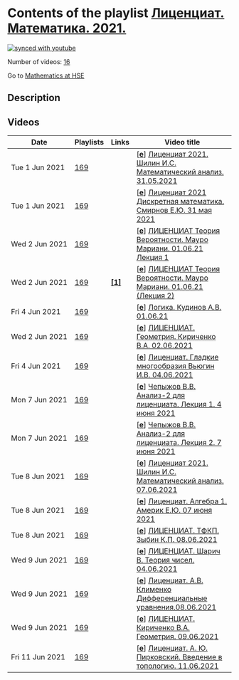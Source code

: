 # Contents of the playlist [Лиценциат. Математика. 2021.](https://www.youtube.com/playlist?list=PLq3E5oubNNoDfm15Djy2H9KL31rJQBMxd)

[![synced with youtube](https://img.shields.io/github/last-commit/mathphysschool/mathphysschool.github.io/autoupdate1?label=synced%20with%20youtube)](#)

Number of videos: [16](#videos)

Go to [Mathematics at HSE](../README.md)

## Description



## Videos

|Date|Playlists|Links|Video title|
|---|---|---|---|
| Tue&nbsp;1&nbsp;Jun&nbsp;2021 | [169](../playlists/169 "Лиценциат. Математика. 2021.") |  | [[**e**](https://studio.youtube.com/video/2MACT8Tuiac/edit "Edit")] [Лиценциат 2021. Шилин И.С. Математический анализ. 31.05.2021](https://www.youtube.com/watch?v=2MACT8Tuiac&list=PLq3E5oubNNoDfm15Djy2H9KL31rJQBMxd) |
| Tue&nbsp;1&nbsp;Jun&nbsp;2021 | [169](../playlists/169 "Лиценциат. Математика. 2021.") |  | [[**e**](https://studio.youtube.com/video/Wgxb-8qYsU8/edit "Edit")] [Лиценциат 2021 Дискретная математика. Смирнов Е.Ю.  31 мая 2021](https://www.youtube.com/watch?v=Wgxb-8qYsU8&list=PLq3E5oubNNoDfm15Djy2H9KL31rJQBMxd) |
| Wed&nbsp;2&nbsp;Jun&nbsp;2021 | [169](../playlists/169 "Лиценциат. Математика. 2021.") |  | [[**e**](https://studio.youtube.com/video/9Ae5bxUBxP0/edit "Edit")] [ЛИЦЕНЦИАТ Теория Вероятности. Мауро Мариани. 01.06.21  Лекция 1](https://www.youtube.com/watch?v=9Ae5bxUBxP0&list=PLq3E5oubNNoDfm15Djy2H9KL31rJQBMxd) |
| Wed&nbsp;2&nbsp;Jun&nbsp;2021 | [169](../playlists/169 "Лиценциат. Математика. 2021.") | [**[1]**](https://eduhseru-my.sharepoint.com/:o:/g/personal/mmariani_hse_ru/Euhf2ldVW2VAtwtUcr_mLQQBHNRvKsBY-cXYsy1KfI7TAQ?e=C0EWfH) | [[**e**](https://studio.youtube.com/video/1-MEHU8dYO4/edit "Edit")] [ЛИЦЕНЦИАТ Теория Вероятности. Мауро Мариани. 01.06.21 (Лекция 2)](https://www.youtube.com/watch?v=1-MEHU8dYO4&list=PLq3E5oubNNoDfm15Djy2H9KL31rJQBMxd "Ссылка на доску:&#013;https://eduhseru-my.sharepoint.com/:o:/g/personal/mmariani&#95;hse&#95;ru/Euhf2ldVW2VAtwtUcr&#95;mLQQBHNRvKsBY-cXYsy1KfI7TAQ?e=C0EWfH") |
| Fri&nbsp;4&nbsp;Jun&nbsp;2021 | [169](../playlists/169 "Лиценциат. Математика. 2021.") |  | [[**e**](https://studio.youtube.com/video/QM45nhN_CmQ/edit "Edit")] [Логика. Кудинов А.В. 01.06.21](https://www.youtube.com/watch?v=QM45nhN_CmQ&list=PLq3E5oubNNoDfm15Djy2H9KL31rJQBMxd) |
| Wed&nbsp;2&nbsp;Jun&nbsp;2021 | [169](../playlists/169 "Лиценциат. Математика. 2021.") |  | [[**e**](https://studio.youtube.com/video/hH7oY8h_ZTQ/edit "Edit")] [ЛИЦЕНЦИАТ. Геометрия. Кириченко В.А. 02.06.2021](https://www.youtube.com/watch?v=hH7oY8h_ZTQ&list=PLq3E5oubNNoDfm15Djy2H9KL31rJQBMxd) |
| Fri&nbsp;4&nbsp;Jun&nbsp;2021 | [169](../playlists/169 "Лиценциат. Математика. 2021.") |  | [[**e**](https://studio.youtube.com/video/tEd_KcCvU60/edit "Edit")] [Лиценциат. Гладкие многообразия Вьюгин И.В. 04.06.2021](https://www.youtube.com/watch?v=tEd_KcCvU60&list=PLq3E5oubNNoDfm15Djy2H9KL31rJQBMxd) |
| Mon&nbsp;7&nbsp;Jun&nbsp;2021 | [169](../playlists/169 "Лиценциат. Математика. 2021.") |  | [[**e**](https://studio.youtube.com/video/nDq7D-ABesY/edit "Edit")] [Чепыжов В.В. Анализ-2 для лиценциата. Лекция 1. 4 июня 2021](https://www.youtube.com/watch?v=nDq7D-ABesY&list=PLq3E5oubNNoDfm15Djy2H9KL31rJQBMxd) |
| Mon&nbsp;7&nbsp;Jun&nbsp;2021 | [169](../playlists/169 "Лиценциат. Математика. 2021.") |  | [[**e**](https://studio.youtube.com/video/Wo0Xqu2zOfA/edit "Edit")] [Чепыжов В.В. Анализ-2 для лиценциата. Лекция 2. 7 июня 2021](https://www.youtube.com/watch?v=Wo0Xqu2zOfA&list=PLq3E5oubNNoDfm15Djy2H9KL31rJQBMxd) |
| Tue&nbsp;8&nbsp;Jun&nbsp;2021 | [169](../playlists/169 "Лиценциат. Математика. 2021.") |  | [[**e**](https://studio.youtube.com/video/gN4cAPoh9wI/edit "Edit")] [Лиценциат 2021. Шилин И.С. Математический анализ. 07.06.2021](https://www.youtube.com/watch?v=gN4cAPoh9wI&list=PLq3E5oubNNoDfm15Djy2H9KL31rJQBMxd) |
| Tue&nbsp;8&nbsp;Jun&nbsp;2021 | [169](../playlists/169 "Лиценциат. Математика. 2021.") |  | [[**e**](https://studio.youtube.com/video/lbGl4kLU_Xc/edit "Edit")] [Лиценциат. Алгебра 1. Америк Е.Ю.  07 июня 2021](https://www.youtube.com/watch?v=lbGl4kLU_Xc&list=PLq3E5oubNNoDfm15Djy2H9KL31rJQBMxd) |
| Tue&nbsp;8&nbsp;Jun&nbsp;2021 | [169](../playlists/169 "Лиценциат. Математика. 2021.") |  | [[**e**](https://studio.youtube.com/video/-v6btviij00/edit "Edit")] [ЛИЦЕНЦИАТ. ТФКП. Зыбин К.П. 08.06.2021](https://www.youtube.com/watch?v=-v6btviij00&list=PLq3E5oubNNoDfm15Djy2H9KL31rJQBMxd) |
| Wed&nbsp;9&nbsp;Jun&nbsp;2021 | [169](../playlists/169 "Лиценциат. Математика. 2021.") |  | [[**e**](https://studio.youtube.com/video/7L5ae_RsVXg/edit "Edit")] [ЛИЦЕНЦИАТ. Шарич В.  Теория чисел. 04.06.2021](https://www.youtube.com/watch?v=7L5ae_RsVXg&list=PLq3E5oubNNoDfm15Djy2H9KL31rJQBMxd) |
| Wed&nbsp;9&nbsp;Jun&nbsp;2021 | [169](../playlists/169 "Лиценциат. Математика. 2021.") |  | [[**e**](https://studio.youtube.com/video/2rbxF8a1pZw/edit "Edit")] [Лиценциат.  А.В. Клименко Дифференциальные уравнения.08.06.2021](https://www.youtube.com/watch?v=2rbxF8a1pZw&list=PLq3E5oubNNoDfm15Djy2H9KL31rJQBMxd) |
| Wed&nbsp;9&nbsp;Jun&nbsp;2021 | [169](../playlists/169 "Лиценциат. Математика. 2021.") |  | [[**e**](https://studio.youtube.com/video/JTX6siDPGY8/edit "Edit")] [ЛИЦЕНЦИАТ. Кириченко В.А. Геометрия. 09.06.2021](https://www.youtube.com/watch?v=JTX6siDPGY8&list=PLq3E5oubNNoDfm15Djy2H9KL31rJQBMxd) |
| Fri&nbsp;11&nbsp;Jun&nbsp;2021 | [169](../playlists/169 "Лиценциат. Математика. 2021.") |  | [[**e**](https://studio.youtube.com/video/lEyvoeFfslM/edit "Edit")] [Лиценциат. А. Ю. Пирковский. Введение в топологию. 11.06.2021](https://www.youtube.com/watch?v=lEyvoeFfslM&list=PLq3E5oubNNoDfm15Djy2H9KL31rJQBMxd) |
